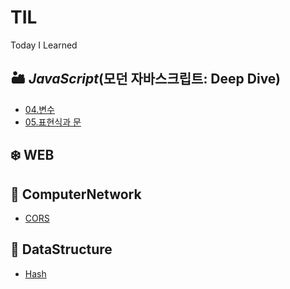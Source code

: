 # TIL

Today I Learned

## 🏜 _JavaScript_(모던 자바스크립트: Deep Dive)
- [04.변수](https://github.com/Minse5k/TIL/blob/main/JavaScript/04%EC%9E%A5%20%EB%B3%80%EC%88%98.md)
- [05.표현식과 문](https://github.com/Minse5k/TIL/blob/main/JavaScript/05%EC%9E%A5%20%ED%91%9C%ED%98%84%EC%8B%9D%EA%B3%BC%20%EB%AC%B8.md)
## ❄️ WEB

## 🌌 ComputerNetwork
- [CORS](https://github.com/Minse5k/TIL/blob/main/Network/CORS.md)
## 🐙 DataStructure
- [Hash](https://github.com/Minse5k/TIL/blob/main/DataStructure/Hash.md)
